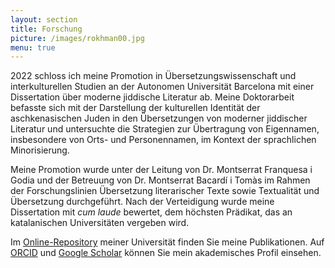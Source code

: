 ```yaml
---
layout: section
title: Forschung
picture: /images/rokhman00.jpg
menu: true
---
```

2022 schloss ich meine Promotion in Übersetzungswissenschaft und interkulturellen Studien an der Autonomen Universität Barcelona mit einer Dissertation über moderne jiddische Literatur ab. Meine Doktorarbeit befasste sich mit der Darstellung der kulturellen Identität der aschkenasischen Juden in den Übersetzungen von moderner jiddischer Literatur und untersuchte die Strategien zur Übertragung von Eigennamen, insbesondere von Orts- und Personennamen, im Kontext der sprachlichen Minorisierung.

Meine Promotion wurde unter der Leitung von Dr. Montserrat Franquesa i Godia und der Betreuung von Dr. Montserrat Bacardí i Tomàs im Rahmen der Forschungslinien Übersetzung literarischer Texte sowie Textualität und Übersetzung durchgeführt. Nach der Verteidigung wurde meine Dissertation mit _cum laude_ bewertet, dem höchsten Prädikat, das an katalanischen Universitäten vergeben wird.

Im [Online-Repository](https://ddd.uab.cat/search?ln=en&sc=1&p=Ferrarons+Llagostera) meiner Universität finden Sie meine Publikationen. Auf [ORCID](https://orcid.org/0000-0003-0201-2454) und [Google Scholar](https://scholar.google.cat/citations?user=d8_Z61kAAAAJ&hl=de) können Sie mein akademisches Profil einsehen.
